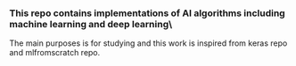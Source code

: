 ### This repo contains implementations of AI algorithms including machine learning and deep learning\
The main purposes is for studying and this work is inspired from keras repo and mlfromscratch repo.
